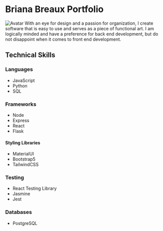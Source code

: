 # Briana Breaux Portfolio

![Avatar](https://github.com/makeitbreaux/makeitbreaux.github.io/blob/master/src/Assets/Avatar.png)
With an eye for design and a passion for organization, I create software that is easy to use and serves as a piece of functional art. I am logically minded and have a preference for back end development, but do not disappoint when it comes to front end development.

## Technical Skills

### Languages

-   JavaScript
-   Python
-   SQL

### Frameworks

-   Node
-   Express
-   React
-   Flask

#### Styling Libraries

-   MaterialUI
-   Bootstrap5
-   TailwindCSS

### Testing

-   React Testing Library
-   Jasmine
-   Jest

### Databases

-   PostgreSQL
